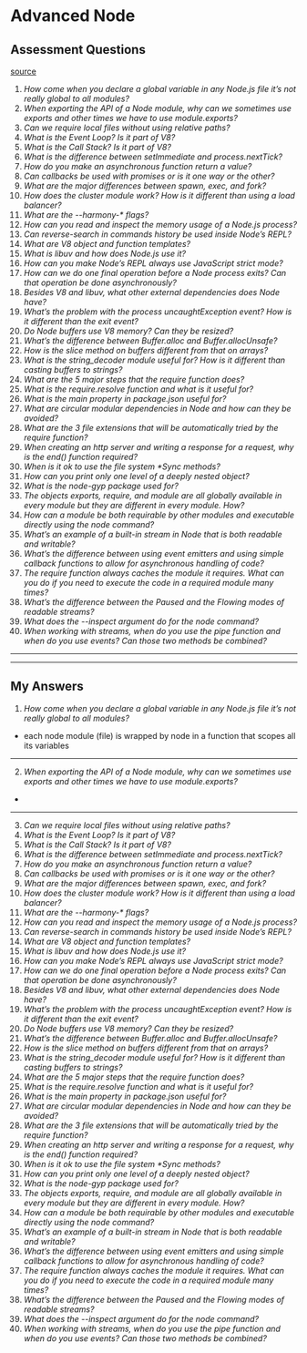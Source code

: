 # Advanced Node

## Assessment Questions

[source](https://medium.com/edge-coders/how-well-do-you-know-node-js-36b1473c01c8)

1. _How come when you declare a global variable in any Node.js file it’s not really global to all modules?_
2. _When exporting the API of a Node module, why can we sometimes use exports and other times we have to use module.exports?_
3. _Can we require local files without using relative paths?_
4. _What is the Event Loop? Is it part of V8?_
5. _What is the Call Stack? Is it part of V8?_
6. _What is the difference between setImmediate and process.nextTick?_
7. _How do you make an asynchronous function return a value?_
8. _Can callbacks be used with promises or is it one way or the other?_
9. _What are the major differences between spawn, exec, and fork?_
10. _How does the cluster module work? How is it different than using a load balancer?_
11. _What are the --harmony-* flags?_
12. _How can you read and inspect the memory usage of a Node.js process?_
13. _Can reverse-search in commands history be used inside Node’s REPL?_
14. _What are V8 object and function templates?_
15. _What is libuv and how does Node.js use it?_
16. _How can you make Node’s REPL always use JavaScript strict mode?_
17. _How can we do one final operation before a Node process exits? Can that operation be done asynchronously?_
18. _Besides V8 and libuv, what other external dependencies does Node have?_
19. _What’s the problem with the process uncaughtException event? How is it different than the exit event?_
20. _Do Node buffers use V8 memory? Can they be resized?_
21. _What’s the difference between Buffer.alloc and Buffer.allocUnsafe?_
22. _How is the slice method on buffers different from that on arrays?_
23. _What is the string_decoder module useful for? How is it different than casting buffers to strings?_
24. _What are the 5 major steps that the require function does?_
25. _What is the require.resolve function and what is it useful for?_
26. _What is the main property in package.json useful for?_
27. _What are circular modular dependencies in Node and how can they be avoided?_
28. _What are the 3 file extensions that will be automatically tried by the require function?_
29. _When creating an http server and writing a response for a request, why is the end() function required?_
30. _When is it ok to use the file system *Sync methods?_
31. _How can you print only one level of a deeply nested object?_
32. _What is the node-gyp package used for?_
33. _The objects exports, require, and module are all globally available in every module but they are different in every module. How?_
34. _How can a module be both requirable by other modules and executable directly using the node command?_
35. _What’s an example of a built-in stream in Node that is both readable and writable?_
36. _What’s the difference between using event emitters and using simple callback functions to allow for asynchronous handling of code?_
37. _The require function always caches the module it requires. What can you do if you need to execute the code in a required module many times?_
38. _What’s the difference between the Paused and the Flowing modes of readable streams?_
39. _What does the --inspect argument do for the node command?_
40. _When working with streams, when do you use the pipe function and when do you use events? Can those two methods be combined?_

------------------------------------------------------------
------------------------------------------------------------

## My Answers
1. _How come when you declare a global variable in any Node.js file it’s not really global to all modules?_

- each node module (file) is wrapped by node in a function that scopes all its variables
------------------------------------------------------------

2. _When exporting the API of a Node module, why can we sometimes use exports and other times we have to use module.exports?_
- 
------------------------------------------------------------


3. _Can we require local files without using relative paths?_
4. _What is the Event Loop? Is it part of V8?_
5. _What is the Call Stack? Is it part of V8?_
6. _What is the difference between setImmediate and process.nextTick?_
7. _How do you make an asynchronous function return a value?_
8. _Can callbacks be used with promises or is it one way or the other?_
9. _What are the major differences between spawn, exec, and fork?_
10. _How does the cluster module work? How is it different than using a load balancer?_
11. _What are the --harmony-* flags?_
12. _How can you read and inspect the memory usage of a Node.js process?_
13. _Can reverse-search in commands history be used inside Node’s REPL?_
14. _What are V8 object and function templates?_
15. _What is libuv and how does Node.js use it?_
16. _How can you make Node’s REPL always use JavaScript strict mode?_
17. _How can we do one final operation before a Node process exits? Can that operation be done asynchronously?_
18. _Besides V8 and libuv, what other external dependencies does Node have?_
19. _What’s the problem with the process uncaughtException event? How is it different than the exit event?_
20. _Do Node buffers use V8 memory? Can they be resized?_
21. _What’s the difference between Buffer.alloc and Buffer.allocUnsafe?_
22. _How is the slice method on buffers different from that on arrays?_
23. _What is the string_decoder module useful for? How is it different than casting buffers to strings?_
24. _What are the 5 major steps that the require function does?_
25. _What is the require.resolve function and what is it useful for?_
26. _What is the main property in package.json useful for?_
27. _What are circular modular dependencies in Node and how can they be avoided?_
28. _What are the 3 file extensions that will be automatically tried by the require function?_
29. _When creating an http server and writing a response for a request, why is the end() function required?_
30. _When is it ok to use the file system *Sync methods?_
31. _How can you print only one level of a deeply nested object?_
32. _What is the node-gyp package used for?_
33. _The objects exports, require, and module are all globally available in every module but they are different in every module. How?_
34. _How can a module be both requirable by other modules and executable directly using the node command?_
35. _What’s an example of a built-in stream in Node that is both readable and writable?_
36. _What’s the difference between using event emitters and using simple callback functions to allow for asynchronous handling of code?_
37. _The require function always caches the module it requires. What can you do if you need to execute the code in a required module many times?_
38. _What’s the difference between the Paused and the Flowing modes of readable streams?_
39. _What does the --inspect argument do for the node command?_
40. _When working with streams, when do you use the pipe function and when do you use events? Can those two methods be combined?_